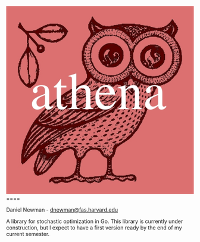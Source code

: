 <img src="https://github.com/dtnewman/athena/blob/master/Logo2.jpg?raw=true" alt="athena_logo">
====

Daniel Newman - dnewman@fas.harvard.edu

A library for stochastic optimization in Go. This library is currently under construction, but I expect to have a first version ready by the end of my current semester.
